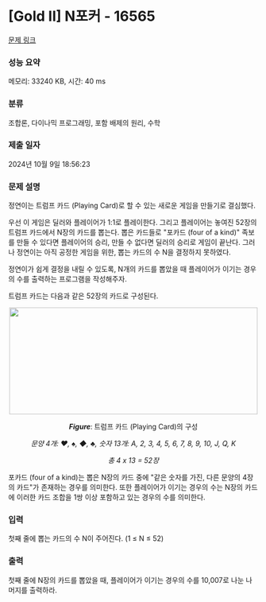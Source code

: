 # [Gold II] N포커 - 16565 

[문제 링크](https://www.acmicpc.net/problem/16565) 

### 성능 요약

메모리: 33240 KB, 시간: 40 ms

### 분류

조합론, 다이나믹 프로그래밍, 포함 배제의 원리, 수학

### 제출 일자

2024년 10월 9일 18:56:23

### 문제 설명

<p>정연이는 트럼프 카드 (Playing Card)로 할 수 있는 새로운 게임을 만들기로 결심했다.</p>

<p>우선 이 게임은 딜러와 플레이어가 1:1로 플레이한다. 그리고 플레이어는 놓여진 52장의 트럼프 카드에서 N장의 카드를 뽑는다. 뽑은 카드들로 "포카드 (four of a kind)" 족보를 만들 수 있다면 플레이어의 승리, 만들 수 없다면 딜러의 승리로 게임이 끝난다. 그러나 정연이는 아직 공정한 게임을 위한, 뽑는 카드의 수 N을 결정하지 못하였다.</p>

<p>정연이가 쉽게 결정을 내릴 수 있도록, N개의 카드를 뽑았을 때 플레이어가 이기는 경우의 수를 출력하는 프로그램을 작성해주자.</p>

<p>트럼프 카드는 다음과 같은 52장의 카드로 구성된다.</p>

<p style="text-align: center;"><img alt="" src="" style="height: 215px; width: 500px;"></p>

<p style="text-align: center;"><em><b>Figure</b></em>:<b> </b>트럼프 카드 (Playing Card)의 구성</p>

<p style="text-align: center;"><em>문양 4개: ♥, ♠, ◆, ♣, 숫자 13개: A, 2, 3, 4, 5, 6, 7, 8, 9, 10, J, Q, K</em></p>

<p style="text-align: center;"><em>총 4 x 13 = 52장</em></p>

<p>포카드 (four of a kind)는 뽑은 N장의 카드 중에 "같은 숫자를 가진, 다른 문양의 4장의 카드"가 존재하는 경우를 의미한다. 또한 플레이어가 이기는 경우의 수는 N장의 카드에 이러한 카드 조합을 1쌍 이상 포함하고 있는 경우의 수를 의미한다.</p>

### 입력 

 <p>첫째 줄에 뽑는 카드의 수 N이 주어진다. (1 ≤ N ≤ 52)</p>

### 출력 

 <p>첫째 줄에 N장의 카드를 뽑았을 때, 플레이어가 이기는 경우의 수를 10,007로 나눈 나머지를 출력하라.</p>

